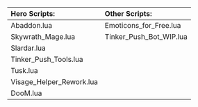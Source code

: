 Hero Scripts:             | Other Scripts:
:-----------              | :-----------
Abaddon.lua               | Emoticons_for_Free.lua                
Skywrath_Mage.lua         | Tinker_Push_Bot_WIP.lua
Slardar.lua               |
Tinker_Push_Tools.lua     | 
Tusk.lua                  |
Visage_Helper_Rework.lua  | 
DooM.lua				  |